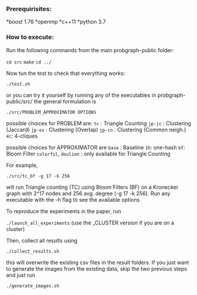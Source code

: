 
### Prerequirisites: #

*boost 1.76
*openmp
*c++11
*python 3.7

### How to execute: #

Run the following commands from the main probgraph-public folder:

`cd src`
`make`
`cd ../` 

Now tun the test to check that everything works:

`./test.sh`

or you can try it yourself by running any of the executables in probgraph-public/src/
the general formulation is

`./src/PROBLEM_APPROXIMATOR OPTIONS`

possible choices for PROBLEM are:
`tc` : Triangle Counting
`jp-jc` : Clustering (Jaccard)
`jp-ov` : Clustering (Overlap)
`jp-cn` : Clustering (Common neigh.)
`4c`: 4-cliques

possible choices for APPROXIMATOR are
`base` : Baseline
`1h`: one-hash
`bf`: Bloom Filter
`colorful`, `doulion` : only available for Triangle Counting

For example, 

`./src/tc_bf -g 17 -k 256`

will run Triangle counting (TC) using Bloom Filters (BF) on a Kronecker graph with 2^17 nodes and 256 avg. degree (-g 17 -k 256).
Run any executable with the -h flag to see the available options

To reproduce the experiments in the paper, run 

`./launch_all_experiments` (use the _CLUSTER version if you are on a cluster) 

Then, collect all results using 

`./collect_results.sh`

this will overwrite the existing csv files in the result folders. If you just want to generate the images from the existing data, skip the two previous steps and just run

`./generate_images.sh`
